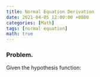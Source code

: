 ```yaml
---
title: Normal Equation Derivation
date: 2021-04-05 12:00:00 +0800
categories: [Math]
tags: [normal equation]
math: true
---
```


### Problem.

Given the hypothesis function:


